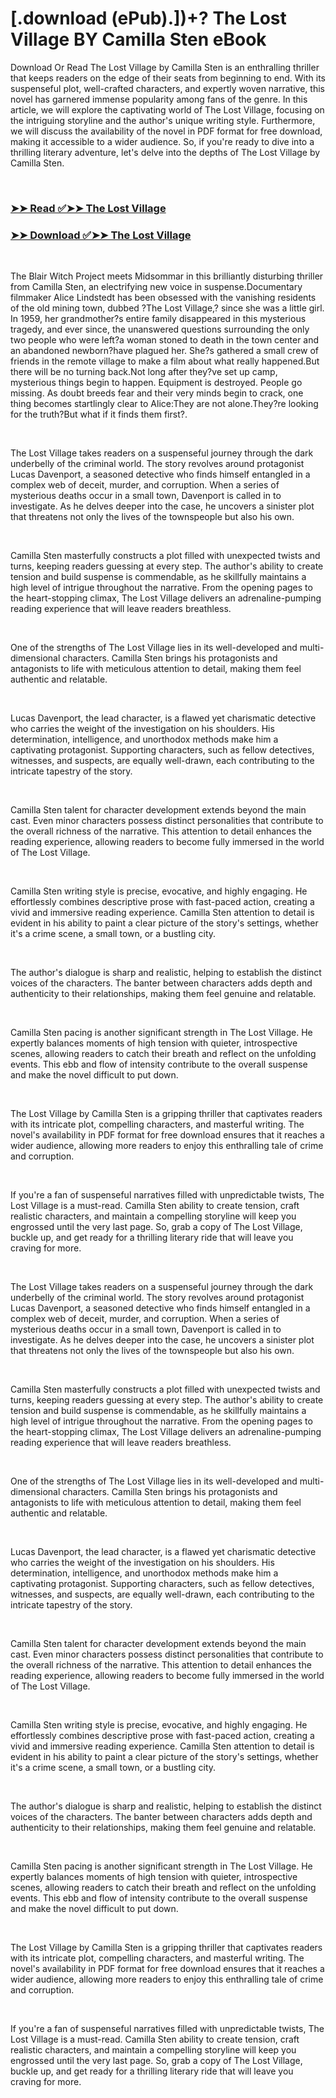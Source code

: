 # [.download (ePub).])+? The Lost Village BY Camilla Sten eBook

<p>Download Or Read The Lost Village by Camilla Sten is an enthralling thriller that keeps readers on the edge of their seats from beginning to end. With its suspenseful plot, well-crafted characters, and expertly woven narrative, this novel has garnered immense popularity among fans of the genre. In this article, we will explore the captivating world of The Lost Village, focusing on the intriguing storyline and the author's unique writing style. Furthermore, we will discuss the availability of the novel in PDF format for free download, making it accessible to a wider audience. So, if you're ready to dive into a thrilling literary adventure, let's delve into the depths of The Lost Village by Camilla Sten.</p>
<p>&nbsp;</p>

### [➤➤ Read ✅➤➤ The Lost Village](https://realpdfbooksdrive.blogspot.com/id/57693443)

### [➤➤ Download ✅➤➤ The Lost Village](https://realpdfbooksdrive.blogspot.com/id/57693443)

<p>&nbsp;</p>
<p>The Blair Witch Project meets Midsommar in this brilliantly disturbing thriller from Camilla Sten, an electrifying new voice in suspense.Documentary filmmaker Alice Lindstedt has been obsessed with the vanishing residents of the old mining town, dubbed ?The Lost Village,? since she was a little girl. In 1959, her grandmother?s entire family disappeared in this mysterious tragedy, and ever since, the unanswered questions surrounding the only two people who were left?a woman stoned to death in the town center and an abandoned newborn?have plagued her. She?s gathered a small crew of friends in the remote village to make a film about what really happened.But there will be no turning back.Not long after they?ve set up camp, mysterious things begin to happen. Equipment is destroyed. People go missing. As doubt breeds fear and their very minds begin to crack, one thing becomes startlingly clear to Alice:They are not alone.They?re looking for the truth?But what if it finds them first?.</p>
<p>&nbsp;</p>
<p>The Lost Village takes readers on a suspenseful journey through the dark underbelly of the criminal world. The story revolves around protagonist Lucas Davenport, a seasoned detective who finds himself entangled in a complex web of deceit, murder, and corruption. When a series of mysterious deaths occur in a small town, Davenport is called in to investigate. As he delves deeper into the case, he uncovers a sinister plot that threatens not only the lives of the townspeople but also his own.</p>
<p>&nbsp;</p>
<p>Camilla Sten masterfully constructs a plot filled with unexpected twists and turns, keeping readers guessing at every step. The author's ability to create tension and build suspense is commendable, as he skillfully maintains a high level of intrigue throughout the narrative. From the opening pages to the heart-stopping climax, The Lost Village delivers an adrenaline-pumping reading experience that will leave readers breathless.</p>
<p>&nbsp;</p>
<p>One of the strengths of The Lost Village lies in its well-developed and multi-dimensional characters. Camilla Sten brings his protagonists and antagonists to life with meticulous attention to detail, making them feel authentic and relatable.</p>
<p>&nbsp;</p>
<p>Lucas Davenport, the lead character, is a flawed yet charismatic detective who carries the weight of the investigation on his shoulders. His determination, intelligence, and unorthodox methods make him a captivating protagonist. Supporting characters, such as fellow detectives, witnesses, and suspects, are equally well-drawn, each contributing to the intricate tapestry of the story.</p>
<p>&nbsp;</p>
<p>Camilla Sten talent for character development extends beyond the main cast. Even minor characters possess distinct personalities that contribute to the overall richness of the narrative. This attention to detail enhances the reading experience, allowing readers to become fully immersed in the world of The Lost Village.</p>
<p>&nbsp;</p>
<p>Camilla Sten writing style is precise, evocative, and highly engaging. He effortlessly combines descriptive prose with fast-paced action, creating a vivid and immersive reading experience. Camilla Sten attention to detail is evident in his ability to paint a clear picture of the story's settings, whether it's a crime scene, a small town, or a bustling city.</p>
<p>&nbsp;</p>
<p>The author's dialogue is sharp and realistic, helping to establish the distinct voices of the characters. The banter between characters adds depth and authenticity to their relationships, making them feel genuine and relatable.</p>
<p>&nbsp;</p>
<p>Camilla Sten pacing is another significant strength in The Lost Village. He expertly balances moments of high tension with quieter, introspective scenes, allowing readers to catch their breath and reflect on the unfolding events. This ebb and flow of intensity contribute to the overall suspense and make the novel difficult to put down.</p>
<p>&nbsp;</p>
<p>The Lost Village by Camilla Sten is a gripping thriller that captivates readers with its intricate plot, compelling characters, and masterful writing. The novel's availability in PDF format for free download ensures that it reaches a wider audience, allowing more readers to enjoy this enthralling tale of crime and corruption.</p>
<p>&nbsp;</p>
<p>If you're a fan of suspenseful narratives filled with unpredictable twists, The Lost Village is a must-read. Camilla Sten ability to create tension, craft realistic characters, and maintain a compelling storyline will keep you engrossed until the very last page. So, grab a copy of The Lost Village, buckle up, and get ready for a thrilling literary ride that will leave you craving for more.</p>
<p>&nbsp;</p>
<p>The Lost Village takes readers on a suspenseful journey through the dark underbelly of the criminal world. The story revolves around protagonist Lucas Davenport, a seasoned detective who finds himself entangled in a complex web of deceit, murder, and corruption. When a series of mysterious deaths occur in a small town, Davenport is called in to investigate. As he delves deeper into the case, he uncovers a sinister plot that threatens not only the lives of the townspeople but also his own.</p>
<p>&nbsp;</p>
<p>Camilla Sten masterfully constructs a plot filled with unexpected twists and turns, keeping readers guessing at every step. The author's ability to create tension and build suspense is commendable, as he skillfully maintains a high level of intrigue throughout the narrative. From the opening pages to the heart-stopping climax, The Lost Village delivers an adrenaline-pumping reading experience that will leave readers breathless.</p>
<p>&nbsp;</p>
<p>One of the strengths of The Lost Village lies in its well-developed and multi-dimensional characters. Camilla Sten brings his protagonists and antagonists to life with meticulous attention to detail, making them feel authentic and relatable.</p>
<p>&nbsp;</p>
<p>Lucas Davenport, the lead character, is a flawed yet charismatic detective who carries the weight of the investigation on his shoulders. His determination, intelligence, and unorthodox methods make him a captivating protagonist. Supporting characters, such as fellow detectives, witnesses, and suspects, are equally well-drawn, each contributing to the intricate tapestry of the story.</p>
<p>&nbsp;</p>
<p>Camilla Sten talent for character development extends beyond the main cast. Even minor characters possess distinct personalities that contribute to the overall richness of the narrative. This attention to detail enhances the reading experience, allowing readers to become fully immersed in the world of The Lost Village.</p>
<p>&nbsp;</p>
<p>Camilla Sten writing style is precise, evocative, and highly engaging. He effortlessly combines descriptive prose with fast-paced action, creating a vivid and immersive reading experience. Camilla Sten attention to detail is evident in his ability to paint a clear picture of the story's settings, whether it's a crime scene, a small town, or a bustling city.</p>
<p>&nbsp;</p>
<p>The author's dialogue is sharp and realistic, helping to establish the distinct voices of the characters. The banter between characters adds depth and authenticity to their relationships, making them feel genuine and relatable.</p>
<p>&nbsp;</p>
<p>Camilla Sten pacing is another significant strength in The Lost Village. He expertly balances moments of high tension with quieter, introspective scenes, allowing readers to catch their breath and reflect on the unfolding events. This ebb and flow of intensity contribute to the overall suspense and make the novel difficult to put down.</p>
<p>&nbsp;</p>
<p>The Lost Village by Camilla Sten is a gripping thriller that captivates readers with its intricate plot, compelling characters, and masterful writing. The novel's availability in PDF format for free download ensures that it reaches a wider audience, allowing more readers to enjoy this enthralling tale of crime and corruption.</p>
<p>&nbsp;</p>
<p>If you're a fan of suspenseful narratives filled with unpredictable twists, The Lost Village is a must-read. Camilla Sten ability to create tension, craft realistic characters, and maintain a compelling storyline will keep you engrossed until the very last page. So, grab a copy of The Lost Village, buckle up, and get ready for a thrilling literary ride that will leave you craving for more.</p>
<p>&nbsp;</p>
